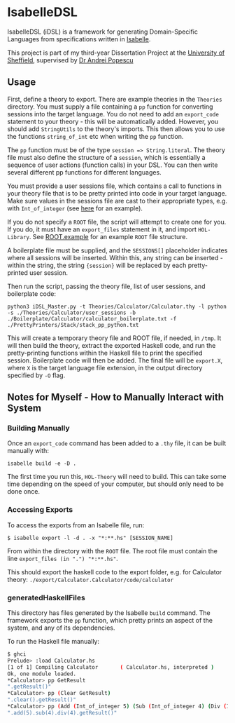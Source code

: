 # IsabelleDSL
IsabelleDSL (iDSL) is a framework for generating Domain-Specific Languages from specifications written in [Isabelle](https://isabelle.in.tum.de/).

This project is part of my third-year Dissertation Project at the [University of Sheffield](https://www.sheffield.ac.uk/dcs), supervised by [Dr Andrei Popescu](https://www.andreipopescu.uk/)

## Usage

First, define a theory to export. There are example theories in the `Theories` directory. You must supply a file containing a `pp` function for converting sessions into the target language. You do not need to add an `export_code` statement to your theory - this will be automatically added. However, you should add `StringUtils` to the theory's imports. This then allows you to use the functions `string_of_int` etc when writing the `pp` function.

The `pp` function must be of the type `session => String.literal`. The theory file must also define the structure of a `session`, which is essentially a sequence of user actions (function calls) in your DSL. You can then write several different pp functions for different languages.

You must provide a user sessions file, which contains a call to functions in your theory file that is to be pretty printed into code in your target language. Make sure values in the sessions file are cast to their appropriate types, e.g. with `Int_of_integer` (see [here](./Theories/Calculator/user_sessions) for an example).

If you do not specify a `ROOT` file, the script will attempt to create one for you. If you do, it must have an `export_files` statement in it, and import `HOL-Library`. See [ROOT.example](./ROOT.example) for an example `ROOT` file structure.

A boilerplate file must be supplied, and the `SESSIONS[]` placeholder indicates where all sessions will be inserted. Within this, any string can be inserted - within the string, the string `{session}` will be replaced by each pretty-printed user session.

Then run the script, passing the theory file, list of user sessions, and boilerplate code:

```
python3 iDSL_Master.py -t Theories/Calculator/Calculator.thy -l python -s ./Theories/Calculator/user_sessions -b ./Boilerplate/Calculator/calculator_boilerplate.txt -f ./PrettyPrinters/Stack/stack_pp_python.txt
```

This will create a temporary theory file and ROOT file, if needed, in `/tmp`. It will then build the theory, extract the exported Haskell code, and run the pretty-printing functions within the Haskell file to print the specified session. Boilerplate code will then be added. The final file will be `export.X`, where `X` is the target language file extension, in the output directory specified by `-O` flag.

## Notes for Myself - How to Manually Interact with System

### Building Manually

Once an `export_code` command has been added to a `.thy` file, it can be built manually with:

`isabelle build -e -D .`

The first time you run this, `HOL-Theory` will need to build. This can take some time depending on the speed of your computer, but should only need to be done once.

### Accessing Exports

To access the exports from an Isabelle file, run:

```
$ isabelle export -l -d . -x "*:**.hs" [SESSION_NAME]
```

From within the directory with the `ROOT` file. The root file must contain the line `export_files (in ".") "*:**.hs"`.

This should export the haskell code to the export folder, e.g. for Calculator theory: `./export/Calculator.Calculator/code/calculator`

### generatedHaskellFiles

This directory has files generated by the Isabelle `build` command. The framework exports the `pp` function, which pretty prints an aspect of the system, and any of its dependencies.

To run the Haskell file manually:

```bash
$ ghci
Prelude> :load Calculator.hs
[1 of 1] Compiling Calculator       ( Calculator.hs, interpreted )
Ok, one module loaded.
*Calculator> pp GetResult
".getResult()"
*Calculator> pp (Clear GetResult)
".clear().getResult()"
*Calculator> pp (Add (Int_of_integer 5) (Sub (Int_of_integer 4) (Div (Int_of_integer 4) (GetResult))))
".add(5).sub(4).div(4).getResult()"
```
